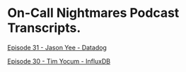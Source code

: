 # On-Call Nightmares Podcast Transcripts.

[Episode 31 - Jason Yee - Datadog](https://raw.githubusercontent.com/jaydestro/oncallnightmares/master/episode31.jason.yee.txt)

[Episode 30 - Tim Yocum - InfluxDB](https://raw.githubusercontent.com/jaydestro/oncallnightmares/master/episode.30.tim.yocum.txt)
